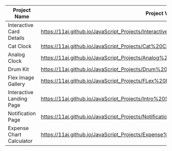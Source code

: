 | Project Name          |  Project View Link |
| ----------------------| ------------------|
| Interactive Card Details | https://11aj.github.io/JavaScript_Projects/Interactive%20Card%20Details%20Form/index.html            |
| Cat Clock                |  https://11aj.github.io/JavaScript_Projects/Cat%20Clock/Cat%20Clock.html                             |
| Analog Clock             |  https://11aj.github.io/JavaScript_Projects/Analog%20Clock/index.html                                |
| Drum Kit                 |  https://11aj.github.io/JavaScript_Projects/Drum%20Kit/index.html                                    |
| Flex Image Gallery       |  https://11aj.github.io/JavaScript_Projects/FLex%20Image%20Gallery/index.html                        |  
| Interactive Landing Page |  https://11aj.github.io/JavaScript_Projects/Intro%20Section%20With%20dropdown%20menu/index.html      | 
| Notification Page        |  https://11aj.github.io/JavaScript_Projects/Notification%20Page/index.html                           |
| Expense Chart Calculator | https://11aj.github.io/JavaScript_Projects/Expense%20Chart%20Component/index.html                    |
